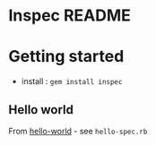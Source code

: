 # Inspec README

# Getting started

- install : `gem install inspec`

## Hello world

From [hello-world](http://www.anniehedgie.com/inspec-basics-1) - see `hello-spec.rb`
